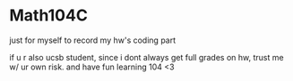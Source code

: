 # Math104C

just for myself to record my hw's coding part

if u r also ucsb student, since i dont always get full grades on hw, trust me w/ ur own risk. and have fun learning 104 <3

